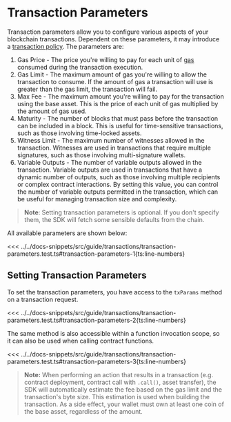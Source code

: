# Transaction Parameters

Transaction parameters allow you to configure various aspects of your blockchain transactions. Dependent on these parameters, it may introduce a [transaction policy](./transaction-policies.md). The parameters are:

1. Gas Price - The price you're willing to pay for each unit of [gas](https://docs.fuel.network/docs/intro/glossary/#gas) consumed during the transaction execution.
1. Gas Limit - The maximum amount of gas you're willing to allow the transaction to consume. If the amount of gas a transaction will use is greater than the gas limit, the transaction will fail.
1. Max Fee - The maximum amount you're willing to pay for the transaction using the base asset. This is the price of each unit of gas multiplied by the amount of gas used.
1. Maturity - The number of blocks that must pass before the transaction can be included in a block. This is useful for time-sensitive transactions, such as those involving time-locked assets.
1. Witness Limit - The maximum number of witnesses allowed in the transaction. Witnesses are used in transactions that require multiple signatures, such as those involving multi-signature wallets.
1. Variable Outputs - The number of variable outputs allowed in the transaction. Variable outputs are used in transactions that have a dynamic number of outputs, such as those involving multiple recipients or complex contract interactions. By setting this value, you can control the number of variable outputs permitted in the transaction, which can be useful for managing transaction size and complexity.

> **Note**: Setting transaction parameters is optional. If you don't specify them, the SDK will fetch some sensible defaults from the chain.

All available parameters are shown below:

<<< ../../docs-snippets/src/guide/transactions/transaction-parameters.test.ts#transaction-parameters-1{ts:line-numbers}

## Setting Transaction Parameters

To set the transaction parameters, you have access to the `txParams` method on a transaction request.

<<< ../../docs-snippets/src/guide/transactions/transaction-parameters.test.ts#transaction-parameters-2{ts:line-numbers}

The same method is also accessible within a function invocation scope, so it can also be used when calling contract functions.

<<< ../../docs-snippets/src/guide/transactions/transaction-parameters.test.ts#transaction-parameters-3{ts:line-numbers}

> **Note:** When performing an action that results in a transaction (e.g. contract deployment, contract call with `.call()`, asset transfer), the SDK will automatically estimate the fee based on the gas limit and the transaction's byte size. This estimation is used when building the transaction. As a side effect, your wallet must own at least one coin of the base asset, regardless of the amount.
